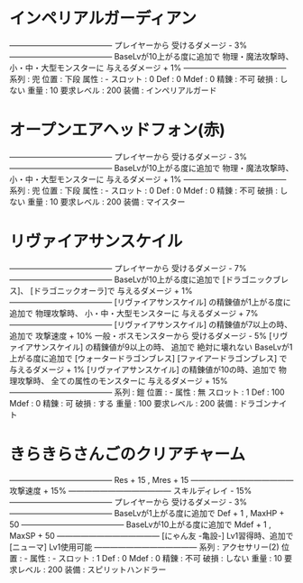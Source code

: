 # インペリアルガーディアン
―――――――――――――
プレイヤーから
受けるダメージ - 3%
―――――――――――――
BaseLvが10上がる度に追加で
物理・魔法攻撃時、
小・中・大型モンスターに
与えるダメージ + 1%
―――――――――――――
系列 : 兜
位置 : 下段
属性 : - スロット : 0
Def : 0 Mdef : 0
精錬 : 不可 破損 : しない
重量 : 10
要求レベル : 200
装備 : インペリアルガード

# オープンエアヘッドフォン(赤)
―――――――――――――
プレイヤーから
受けるダメージ - 3%
―――――――――――――
BaseLvが10上がる度に追加で
物理・魔法攻撃時、
小・中・大型モンスターに
与えるダメージ + 1%
―――――――――――――
系列 : 兜
位置 : 下段
属性 : - スロット : 0
Def : 0 Mdef : 0
精錬 : 不可 破損 : しない
重量 : 10
要求レベル : 200
装備 : マイスター

# リヴァイアサンスケイル
―――――――――――――
プレイヤーから
受けるダメージ - 7%
―――――――――――――
BaseLvが10上がる度に追加で
[ドラゴニックブレス]、
[ドラゴニックオーラ]で
与えるダメージ + 1%
―――――――――――――
[リヴァイアサンスケイル]
の精錬値が1上がる度に
追加で
物理攻撃時、
小・中・大型モンスターに
与えるダメージ + 7%
―――――――――――――
[リヴァイアサンスケイル]
の精錬値が7以上の時、
追加で
攻撃速度 + 10%
一般・ボスモンスターから
受けるダメージ - 5%
[リヴァイアサンスケイル]
の精錬値が9以上の時、
追加で
絶対に壊れない
BaseLvが1上がる度に追加で
[ウォータードラゴンブレス]
[ファイアードラゴンブレス]
で与えるダメージ + 1%
[リヴァイアサンスケイル]
の精錬値が10の時、追加で
物理攻撃時、
全ての属性のモンスターに
与えるダメージ + 15%
―――――――――――――
系列 : 鎧
位置 : -
属性 : 無 スロット : 1
Def : 100 Mdef : 0
精錬 : 可 破損 : する
重量 : 100
要求レベル : 200
装備 : ドラゴンナイト

# きらきらさんごのクリアチャーム
―――――――――――――
Res + 15 , Mres + 15
―――――――――――――
攻撃速度 + 15%
―――――――――――――
スキルディレイ - 15%
―――――――――――――
プレイヤーから
受けるダメージ - 3%
―――――――――――――
BaseLvが1上がる度に追加で
Def + 1 , MaxHP + 50
―――――――――――――
BaseLvが10上がる度に追加で
Mdef + 1 , MaxSP + 50
―――――――――――――
[にゃん友 -亀設-]
Lv1習得時、追加で
[ニューマ]
Lv1使用可能
―――――――――――――
系列 : アクセサリー(2)
位置 : -
属性 : - スロット : 1
Def : 0 Mdef : 0
精錬 : 不可 破損 : しない
重量 : 10
要求レベル : 200
装備 : スピリットハンドラー

